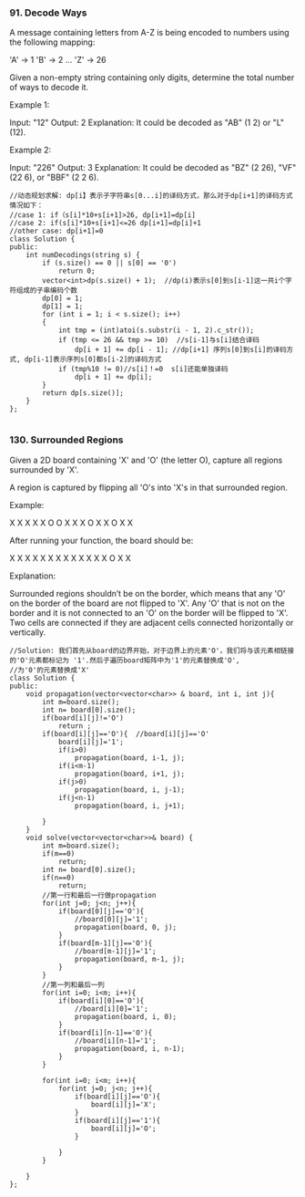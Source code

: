 ### 91. Decode Ways
A message containing letters from A-Z is being encoded to numbers using the following mapping:

'A' -> 1
'B' -> 2
...
'Z' -> 26

Given a non-empty string containing only digits, determine the total number of ways to decode it.

Example 1:

Input: "12"
Output: 2
Explanation: It could be decoded as "AB" (1 2) or "L" (12).

Example 2:

Input: "226"
Output: 3
Explanation: It could be decoded as "BZ" (2 26), "VF" (22 6), or "BBF" (2 2 6).


```
//动态规划求解: dp[i】表示子字符串s[0...i]的译码方式，那么对于dp[i+1]的译码方式情况如下：
//case 1: if（s[i]*10+s[i+1]>26, dp[i+1]=dp[i]
//case 2: if(s[i]*10+s[i+1]<=26 dp[i+1]=dp[i]+1
//other case: dp[i+1]=0
class Solution {
public:
    int numDecodings(string s) {
        if (s.size() == 0 || s[0] == '0')
            return 0;
        vector<int>dp(s.size() + 1);  //dp(i)表示s[0]到s[i-1]这一共i个字符组成的子串编码个数
        dp[0] = 1;
        dp[1] = 1;
        for (int i = 1; i < s.size(); i++)
        {
            int tmp = (int)atoi(s.substr(i - 1, 2).c_str());
            if (tmp <= 26 && tmp >= 10)  //s[i-1]与s[i]结合译码
                dp[i + 1] += dp[i - 1]; //dp[i+1] 序列s[0]到s[i]的译码方式, dp[i-1]表示序列s[0]都s[i-2]的译码方式
            if (tmp%10 != 0)//s[i]！=0  s[i]还能单独译码
                dp[i + 1] += dp[i];
        }
        return dp[s.size()];
    }
};
    
```

### 130. Surrounded Regions
Given a 2D board containing 'X' and 'O' (the letter O), capture all regions surrounded by 'X'.

A region is captured by flipping all 'O's into 'X's in that surrounded region.

Example:

X X X X
X O O X
X X O X
X O X X

After running your function, the board should be:

X X X X
X X X X
X X X X
X O X X

Explanation:

Surrounded regions shouldn’t be on the border, which means that any 'O' on the border of the board are not flipped to 'X'. Any 'O' that is not on the border and it is not connected to an 'O' on the border will be flipped to 'X'. Two cells are connected if they are adjacent cells connected horizontally or vertically.

```
//Solution: 我们首先从board的边界开始，对于边界上的元素'O'，我们将与该元素相链接的'O'元素都标记为 '1'.然后子遍历board矩阵中为'1'的元素替换成'O',
//为'0'的元素替换成'X'
class Solution {
public:
    void propagation(vector<vector<char>> & board, int i, int j){
        int m=board.size();
        int n= board[0].size();
        if(board[i][j]!='O')
            return ;
        if(board[i][j]=='O'){  //board[i][j]=='O'
            board[i][j]='1';
            if(i>0)
                propagation(board, i-1, j);
            if(i<m-1)
                propagation(board, i+1, j);
            if(j>0)
                propagation(board, i, j-1);
            if(j<n-1)
                propagation(board, i, j+1);
            
        }
    }
    void solve(vector<vector<char>>& board) {
        int m=board.size();
        if(m==0)
            return;
        int n= board[0].size();
        if(n==0)
            return;
        //第一行和最后一行做propagation
        for(int j=0; j<n; j++){
            if(board[0][j]=='O'){
                //board[0][j]='1';
                propagation(board, 0, j);
            }
            if(board[m-1][j]=='O'){
                //board[m-1][j]='1';
                propagation(board, m-1, j);
            }
        }
        //第一列和最后一列
        for(int i=0; i<m; i++){
            if(board[i][0]=='O'){
                //board[i][0]='1';
                propagation(board, i, 0);
            }
            if(board[i][n-1]=='O'){
                //board[i][n-1]='1';
                propagation(board, i, n-1);
            }
        }
        
        for(int i=0; i<m; i++){
            for(int j=0; j<n; j++){
                if(board[i][j]=='O'){
                    board[i][j]='X';
                }
                if(board[i][j]=='1'){
                    board[i][j]='O';
                }
                
            }
        }
        
    }
};
```
